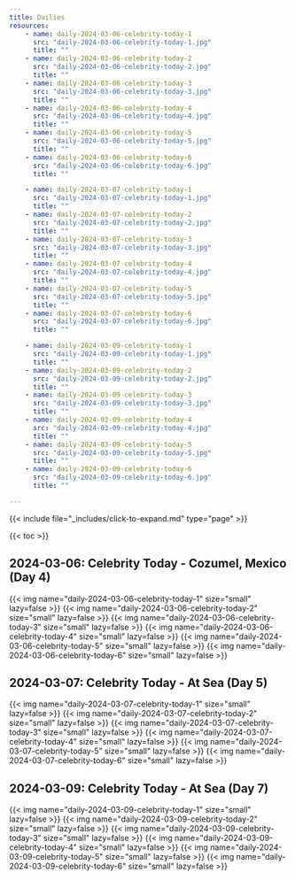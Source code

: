 ```yaml
---
title: Dailies
resources:
    - name: daily-2024-03-06-celebrity-today-1
      src: "daily-2024-03-06-celebrity-today-1.jpg"
      title: ""
    - name: daily-2024-03-06-celebrity-today-2
      src: "daily-2024-03-06-celebrity-today-2.jpg"
      title: ""
    - name: daily-2024-03-06-celebrity-today-3
      src: "daily-2024-03-06-celebrity-today-3.jpg"
      title: ""
    - name: daily-2024-03-06-celebrity-today-4
      src: "daily-2024-03-06-celebrity-today-4.jpg"
      title: ""
    - name: daily-2024-03-06-celebrity-today-5
      src: "daily-2024-03-06-celebrity-today-5.jpg"
      title: ""
    - name: daily-2024-03-06-celebrity-today-6
      src: "daily-2024-03-06-celebrity-today-6.jpg"
      title: ""

    - name: daily-2024-03-07-celebrity-today-1
      src: "daily-2024-03-07-celebrity-today-1.jpg"
      title: ""
    - name: daily-2024-03-07-celebrity-today-2
      src: "daily-2024-03-07-celebrity-today-2.jpg"
      title: ""
    - name: daily-2024-03-07-celebrity-today-3
      src: "daily-2024-03-07-celebrity-today-3.jpg"
      title: ""
    - name: daily-2024-03-07-celebrity-today-4
      src: "daily-2024-03-07-celebrity-today-4.jpg"
      title: ""
    - name: daily-2024-03-07-celebrity-today-5
      src: "daily-2024-03-07-celebrity-today-5.jpg"
      title: ""
    - name: daily-2024-03-07-celebrity-today-6
      src: "daily-2024-03-07-celebrity-today-6.jpg"
      title: ""

    - name: daily-2024-03-09-celebrity-today-1
      src: "daily-2024-03-09-celebrity-today-1.jpg"
      title: ""
    - name: daily-2024-03-09-celebrity-today-2
      src: "daily-2024-03-09-celebrity-today-2.jpg"
      title: ""
    - name: daily-2024-03-09-celebrity-today-3
      src: "daily-2024-03-09-celebrity-today-3.jpg"
      title: ""
    - name: daily-2024-03-09-celebrity-today-4
      src: "daily-2024-03-09-celebrity-today-4.jpg"
      title: ""
    - name: daily-2024-03-09-celebrity-today-5
      src: "daily-2024-03-09-celebrity-today-5.jpg"
      title: ""
    - name: daily-2024-03-09-celebrity-today-6
      src: "daily-2024-03-09-celebrity-today-6.jpg"
      title: ""

---
```


{{< include file="_includes/click-to-expand.md" type="page" >}}

{{< toc >}}

## 2024-03-06: Celebrity Today - Cozumel, Mexico (Day 4)

{{< img name="daily-2024-03-06-celebrity-today-1" size="small" lazy=false >}}
{{< img name="daily-2024-03-06-celebrity-today-2" size="small" lazy=false >}}
{{< img name="daily-2024-03-06-celebrity-today-3" size="small" lazy=false >}}
{{< img name="daily-2024-03-06-celebrity-today-4" size="small" lazy=false >}}
{{< img name="daily-2024-03-06-celebrity-today-5" size="small" lazy=false >}}
{{< img name="daily-2024-03-06-celebrity-today-6" size="small" lazy=false >}}

## 2024-03-07: Celebrity Today - At Sea (Day 5)

{{< img name="daily-2024-03-07-celebrity-today-1" size="small" lazy=false >}}
{{< img name="daily-2024-03-07-celebrity-today-2" size="small" lazy=false >}}
{{< img name="daily-2024-03-07-celebrity-today-3" size="small" lazy=false >}}
{{< img name="daily-2024-03-07-celebrity-today-4" size="small" lazy=false >}}
{{< img name="daily-2024-03-07-celebrity-today-5" size="small" lazy=false >}}
{{< img name="daily-2024-03-07-celebrity-today-6" size="small" lazy=false >}}

## 2024-03-09: Celebrity Today - At Sea (Day 7)

{{< img name="daily-2024-03-09-celebrity-today-1" size="small" lazy=false >}}
{{< img name="daily-2024-03-09-celebrity-today-2" size="small" lazy=false >}}
{{< img name="daily-2024-03-09-celebrity-today-3" size="small" lazy=false >}}
{{< img name="daily-2024-03-09-celebrity-today-4" size="small" lazy=false >}}
{{< img name="daily-2024-03-09-celebrity-today-5" size="small" lazy=false >}}
{{< img name="daily-2024-03-09-celebrity-today-6" size="small" lazy=false >}}
